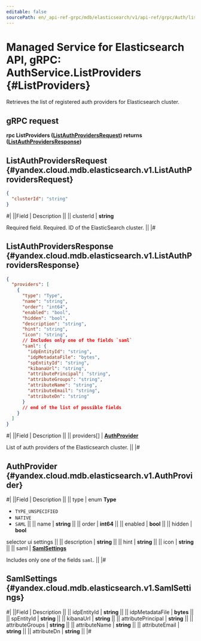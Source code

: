 ```yaml
---
editable: false
sourcePath: en/_api-ref-grpc/mdb/elasticsearch/v1/api-ref/grpc/Auth/listProviders.md
---
```


# Managed Service for Elasticsearch API, gRPC: AuthService.ListProviders {#ListProviders}

Retrieves the list of registered auth providers for Elasticsearch cluster.

## gRPC request

**rpc ListProviders ([ListAuthProvidersRequest](#yandex.cloud.mdb.elasticsearch.v1.ListAuthProvidersRequest)) returns ([ListAuthProvidersResponse](#yandex.cloud.mdb.elasticsearch.v1.ListAuthProvidersResponse))**

## ListAuthProvidersRequest {#yandex.cloud.mdb.elasticsearch.v1.ListAuthProvidersRequest}

```json
{
  "clusterId": "string"
}
```

#|
||Field | Description ||
|| clusterId | **string**

Required field. Required. ID of the ElasticSearch cluster. ||
|#

## ListAuthProvidersResponse {#yandex.cloud.mdb.elasticsearch.v1.ListAuthProvidersResponse}

```json
{
  "providers": [
    {
      "type": "Type",
      "name": "string",
      "order": "int64",
      "enabled": "bool",
      "hidden": "bool",
      "description": "string",
      "hint": "string",
      "icon": "string",
      // Includes only one of the fields `saml`
      "saml": {
        "idpEntityId": "string",
        "idpMetadataFile": "bytes",
        "spEntityId": "string",
        "kibanaUrl": "string",
        "attributePrincipal": "string",
        "attributeGroups": "string",
        "attributeName": "string",
        "attributeEmail": "string",
        "attributeDn": "string"
      }
      // end of the list of possible fields
    }
  ]
}
```

#|
||Field | Description ||
|| providers[] | **[AuthProvider](#yandex.cloud.mdb.elasticsearch.v1.AuthProvider)**

List of auth providers of the Elasticsearch cluster. ||
|#

## AuthProvider {#yandex.cloud.mdb.elasticsearch.v1.AuthProvider}

#|
||Field | Description ||
|| type | enum **Type**

- `TYPE_UNSPECIFIED`
- `NATIVE`
- `SAML` ||
|| name | **string** ||
|| order | **int64** ||
|| enabled | **bool** ||
|| hidden | **bool**

selector ui settings ||
|| description | **string** ||
|| hint | **string** ||
|| icon | **string** ||
|| saml | **[SamlSettings](#yandex.cloud.mdb.elasticsearch.v1.SamlSettings)**

Includes only one of the fields `saml`. ||
|#

## SamlSettings {#yandex.cloud.mdb.elasticsearch.v1.SamlSettings}

#|
||Field | Description ||
|| idpEntityId | **string** ||
|| idpMetadataFile | **bytes** ||
|| spEntityId | **string** ||
|| kibanaUrl | **string** ||
|| attributePrincipal | **string** ||
|| attributeGroups | **string** ||
|| attributeName | **string** ||
|| attributeEmail | **string** ||
|| attributeDn | **string** ||
|#